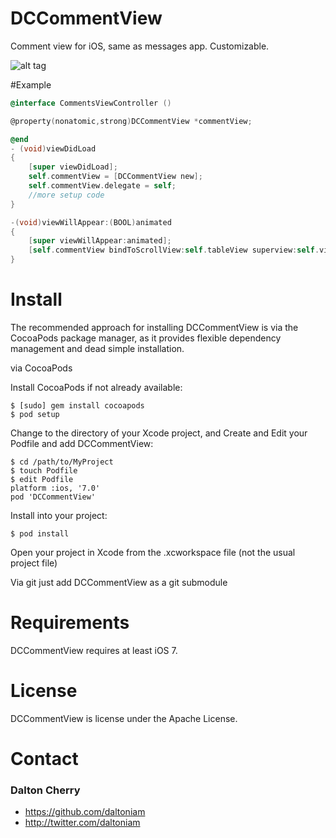DCCommentView
=============

Comment view for iOS, same as messages app. Customizable.

![alt tag](https://raw.github.com/daltoniam/DCCommentView/master/demo.gif)

#Example

```objective-c
@interface CommentsViewController ()

@property(nonatomic,strong)DCCommentView *commentView;

@end
- (void)viewDidLoad
{
    [super viewDidLoad];
    self.commentView = [DCCommentView new];
    self.commentView.delegate = self;
	//more setup code
}

-(void)viewWillAppear:(BOOL)animated
{
    [super viewWillAppear:animated];
    [self.commentView bindToScrollView:self.tableView superview:self.view];
}
```

# Install #

The recommended approach for installing DCCommentView is via the CocoaPods package manager, as it provides flexible dependency management and dead simple installation.

via CocoaPods

Install CocoaPods if not already available:

	$ [sudo] gem install cocoapods
	$ pod setup
Change to the directory of your Xcode project, and Create and Edit your Podfile and add DCCommentView:

	$ cd /path/to/MyProject
	$ touch Podfile
	$ edit Podfile
	platform :ios, '7.0'
	pod 'DCCommentView'

Install into your project:

	$ pod install

Open your project in Xcode from the .xcworkspace file (not the usual project file)

Via git
just add DCCommentView as a git submodule

# Requirements #

DCCommentView requires at least iOS 7.

# License #

DCCommentView is license under the Apache License.

# Contact #

### Dalton Cherry ###
* https://github.com/daltoniam
* http://twitter.com/daltoniam

